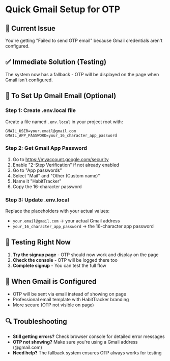 # Quick Gmail Setup for OTP

## 🚨 Current Issue
You're getting "Failed to send OTP email" because Gmail credentials aren't configured.

## ✅ Immediate Solution (Testing)
The system now has a fallback - OTP will be displayed on the page when Gmail isn't configured.

## 🔧 To Set Up Gmail Email (Optional)

### Step 1: Create .env.local file
Create a file named `.env.local` in your project root with:

```env
GMAIL_USER=your.email@gmail.com
GMAIL_APP_PASSWORD=your_16_character_app_password
```

### Step 2: Get Gmail App Password
1. Go to https://myaccount.google.com/security
2. Enable "2-Step Verification" if not already enabled
3. Go to "App passwords"
4. Select "Mail" and "Other (Custom name)"
5. Name it "HabitTracker"
6. Copy the 16-character password

### Step 3: Update .env.local
Replace the placeholders with your actual values:
- `your.email@gmail.com` → your actual Gmail address
- `your_16_character_app_password` → the 16-character app password

## 🧪 Testing Right Now
1. **Try the signup page** - OTP should now work and display on the page
2. **Check the console** - OTP will be logged there too
3. **Complete signup** - You can test the full flow

## 📧 When Gmail is Configured
- OTP will be sent via email instead of showing on page
- Professional email template with HabitTracker branding
- More secure (OTP not visible on page)

## 🔍 Troubleshooting
- **Still getting errors?** Check browser console for detailed error messages
- **OTP not showing?** Make sure you're using a Gmail address (@gmail.com)
- **Need help?** The fallback system ensures OTP always works for testing 